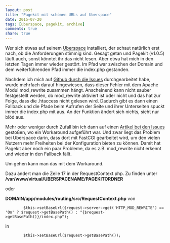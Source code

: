 ```yaml
---
layout: post
title: "Pagekit mit schönen URLs auf Uberspace"
date: 2015-07-20
tags: [uberspace, pagekit, archive]
comments: true
share: true
---
```


Wer sich etwas auf seinem [Uberspace](https://uberspace.de) installiert, der schaut natürlich erst nach, ob die Anforderungen stimmig sind. Gesagt getan und Pagekit (v1.0.5) läuft auch, sonst könntet ihr das nicht lesen.
Aber etwa hat mich in den letzten Tagen immer wieder gestört. Im Pfad war zwischen der Domain und dem weiterführenden Pfad immer die index.php gestanden. 

Nachdem ich mich auf [Github durch die Issues](https://github.com/pagekit/pagekit/issues/642#issuecomment-218128665) durchgearbeitet habe, wurde mehrfach darauf hingewiesen, dass dieser Fehler mit dem Apache Modul mod_rewrite zusammen hängt. Anscheinend kann nicht sauber festgestellt werden, ob mod_rewrite aktiviert ist oder nicht und das hat zur Folge, dass die .htaccess nicht gelesen wird. Dadurch gibt es dann einen Fallback und die Pfade beim Aufrufen der Seite und ihrer Unterseiten spuckt immer die index.php mit aus.
An der Funktion ändert sich nichts, sieht nur blöd aus.

Mehr oder weniger durch Zufall bin ich dann auf einen [Artikel bei den Issues](https://github.com/pagekit/pagekit/issues/642#issuecomment-218128665) gestoßen, wo ein Workaround aufgeführt war. Und zwar liegt das Problem bei Uberspace darin, dass dort mit FastCGI gearbeitet wird, um den vielen Nutzern mehr Freiheiten bei der Konfiguration bieten zu können. Damit hat Pagekit aber noch ein paar Probleme, da es z.B. mod_rewrite nicht erkennt und wieder in den Fallback fällt.

Um gehen kann man das mit dem Workaround.

Dazu ändert man die Zeile 17 in der RequestContext.php. Zu finden unter
**/var/www/virtual/UBERSPACENAME/PAGEKITORDNER**

oder 

**DOMAIN/app/modules/routing/src/RequestContext.php**
von
```
        $this->setBaseUrl($request->server->get('HTTP_MOD_REWRITE') == 'On' ? $request->getBasePath() : "{$request->getBasePath()}/index.php");

```
in
```
        $this->setBaseUrl($request->getBasePath());
```